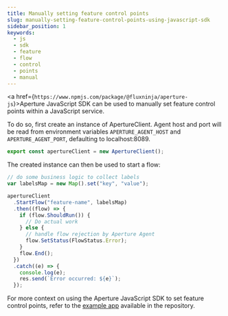 ```yaml
---
title: Manually setting feature control points
slug: manually-setting-feature-control-points-using-javascript-sdk
sidebar_position: 1
keywords:
  - js
  - sdk
  - feature
  - flow
  - control
  - points
  - manual
---
```


<a href={`https://www.npmjs.com/package/@fluxninja/aperture-js`}>Aperture
JavaScript SDK</a> can be used to manually set feature control points within a
JavaScript service.

To do so, first create an instance of ApertureClient. Agent host and port will
be read from environment variables `APERTURE_AGENT_HOST` and
`APERTURE_AGENT_PORT`, defaulting to localhost:8089.

```javascript
export const apertureClient = new ApertureClient();
```

The created instance can then be used to start a flow:

```javascript
// do some business logic to collect labels
var labelsMap = new Map().set("key", "value");

apertureClient
  .StartFlow("feature-name", labelsMap)
  .then((flow) => {
    if (flow.ShouldRun()) {
      // Do actual work
    } else {
      // handle flow rejection by Aperture Agent
      flow.SetStatus(FlowStatus.Error);
    }
    flow.End();
  })
  .catch((e) => {
    console.log(e);
    res.send(`Error occurred: ${e}`);
  });
```

For more context on using the Aperture JavaScript SDK to set feature control
points, refer to the [example app][example] available in the repository.

[example]: https://github.com/fluxninja/aperture-js/tree/main/example
